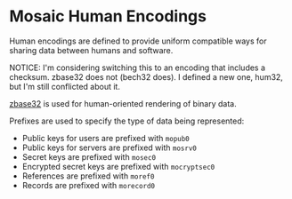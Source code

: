 # Mosaic Human Encodings

Human encodings are defined to provide uniform compatible ways for
sharing data between humans and software.

NOTICE: I'm considering switching this to an encoding that includes a checksum.
zbase32 does not (bech32 does). I defined a new one, hum32, but I'm still conflicted
about it.

[zbase32](https://philzimmermann.com/docs/human-oriented-base-32-encoding.txt) is used for human-oriented rendering of binary data.

Prefixes are used to specify the type of data being represented:

* Public keys for users are prefixed with `mopub0`
* Public keys for servers are prefixed with `mosrv0`
* Secret keys are prefixed with `mosec0`
* Encrypted secret keys are prefixed with `mocryptsec0`
* References are prefixed with `moref0`
* Records are prefixed with `morecord0`
